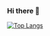 ### Hi there 👋

<!--
**Dryg1214/Dryg1214** is a ✨ _special_ ✨ repository because its `README.md` (this file) appears on your GitHub profile.

Here are some ideas to get you started:

- 🔭 I’m currently working on ...
- 🌱 I’m currently learning ...
- 👯 I’m looking to collaborate on ...
- 🤔 I’m looking for help with ...
- 💬 Ask me about ...
- 📫 How to reach me: ...
- 😄 Pronouns: ...
- ⚡ Fun fact: ...
-->


[![Top Langs](https://github-readme-stats.vercel.app/api/top-langs/?username=Dryg1214&layout=compact&theme=vision-friendly-dark)](https://github.com/anuraghazra/github-readme-stats)
<!--

[![Top Langs](https://github-readme-stats.vercel.app/api/top-langs/?username=Dryg1214)](https://github.com/anuraghazra/github-readme-stats)

[![Top Langs](https://github-readme-stats.vercel.app/api/top-langs/?username=Dryg1214&langs_count=8)](https://github.com/anuraghazra/github-readme-stats)

[![Top Langs](https://github-readme-stats.vercel.app/api/top-langs/?username=Dryg1214&langs_count=8)](https://github.com/Dryg1214/github-readme-stats)

[![Top Langs](https://github-readme-stats.vercel.app/api/top-langs/?username=Dryg1214&langs_count=8)](https://github.com/Dryg1214)
-->
